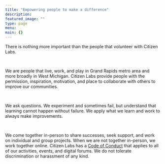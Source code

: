 ```yaml
---
title: "Empowering people to make a difference"
description:
featured_image: ""
type: page
menu:
main: {}
---
```


There is nothing more important than the people that volunteer with Citizen Labs.

<br>

We are people that live, work, and play in Grand Rapids metro area and more broadly in West Michigan. Citizen Labs provide people with the permission, inspiration, motivation, and place to collaborate with others to improve our communities.

<br>

We ask questions. We experiment and sometimes fail, but understand that learning cannot happen without failure. We apply what we learn and work to always make improvements.

<br>

We come together in-person to share successes, seek support, and work on individual and group projects. When we are not together in-person, we work together online. Citizen Labs has a [Code of Conduct](/conduct/) that applies to all of our activities, events, and digital forums. We do not tolerate discrimination or harassment of any kind.
